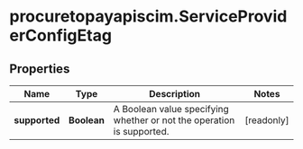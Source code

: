 # procuretopayapiscim.ServiceProviderConfigEtag

## Properties

Name | Type | Description | Notes
------------ | ------------- | ------------- | -------------
**supported** | **Boolean** | A Boolean value specifying whether or not the operation is supported. | [readonly] 


